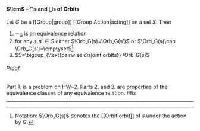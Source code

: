 #### $\lem$ – $\bigcap$s and $\bigcup$s of Orbits
Let $G$ be a [[Group|group]] [[Group Action|acting]] on a set $S$. Then 
1. $\sim_G$ is an equivalence relation 
2. for any $s,s'\in S$ either $\Orb_G(s)=\Orb_G(s')$ or $\Orb_G(s)\cap \Orb_G(s')=\emptyset$[^1]
3. $S=\bigcup_{\text{pairwise disjoint orbits}} \Orb_G(s)$

###### *Proof.* 
Part 1. is a problem on HW~2. Parts 2. and 3. are properties of the equivalence classes of any equivalence relation. #fix 
***

[^1]: Notation: $\Orb_G(s)$ denotes the [[Orbit|orbit]] of $s$ under the action by $G$.